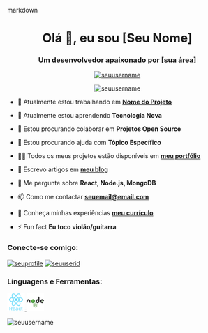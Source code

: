 markdown
<h1 align="center">Olá 👋, eu sou [Seu Nome]</h1>
<h3 align="center">Um desenvolvedor apaixonado por [sua área]</h3>

<p align="center">
  <a href="https://github.com/ryo-ma/github-profile-trophy">
    <img src="https://github-profile-trophy.vercel.app/?username=seuusername&theme=onedark" alt="seuusername" />
  </a>
</p>

<p align="center">
  <img src="https://komarev.com/ghpvc/?username=seuusername&label=Profile%20views&color=0e75b6&style=flat" alt="seuusername" /> 
</p>

- 🔭 Atualmente estou trabalhando em **[Nome do Projeto](link)**

- 🌱 Atualmente estou aprendendo **Tecnologia Nova**

- 👯 Estou procurando colaborar em **Projetos Open Source**

- 🤝 Estou procurando ajuda com **Tópico Específico**

- 👨‍💻 Todos os meus projetos estão disponíveis em **[meu portfólio](link)**

- 📝 Escrevo artigos em **[meu blog](link)**

- 💬 Me pergunte sobre **React, Node.js, MongoDB**

- 📫 Como me contactar **seuemail@email.com**

- 📄 Conheça minhas experiências **[meu currículo](link)**

- ⚡ Fun fact **Eu toco violão/guitarra**

<h3 align="left">Conecte-se comigo:</h3>
<p align="left">
<a href="https://linkedin.com/in/seuprofile" target="blank"><img align="center" src="https://raw.githubusercontent.com/rahuldkjain/github-profile-readme-generator/master/src/images/icons/Social/linked-in-alt.svg" alt="seuprofile" height="30" width="40" /></a>
<a href="https://stackoverflow.com/users/seuuserid" target="blank"><img align="center" src="https://raw.githubusercontent.com/rahuldkjain/github-profile-readme-generator/master/src/images/icons/Social/stack-overflow.svg" alt="seuuserid" height="30" width="40" /></a>
</p>

<h3 align="left">Linguagens e Ferramentas:</h3>
<p align="left"> 
  <a href="https://reactjs.org/" target="_blank" rel="noreferrer"> 
    <img src="https://raw.githubusercontent.com/devicons/devicon/master/icons/react/react-original-wordmark.svg" alt="react" width="40" height="40"/> 
  </a> 
  <a href="https://nodejs.org" target="_blank" rel="noreferrer"> 
    <img src="https://raw.githubusercontent.com/devicons/devicon/master/icons/nodejs/nodejs-original-wordmark.svg" alt="nodejs" width="40" height="40"/> 
  </a>
  <!-- Adicione mais ícones conforme necessário -->
</p>

<p><img align="center" src="https://github-readme-streak-stats.herokuapp.com/?user=seuusername&theme=dark" alt="seuusername" /></p>


